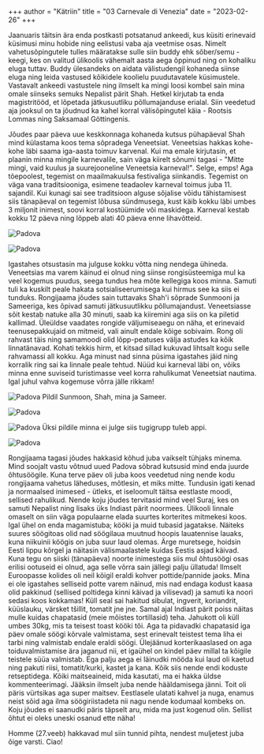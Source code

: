 +++
author = "Kätriin"
title = "03 Carnevale di Venezia"
date = "2023-02-26"
+++

Jaanuaris täitsin ära enda postkasti potsatanud ankeedi, kus küsiti erinevaid küsimusi minu hobide ning eelistusi vaba aja veetmise osas. Nimelt vahetusõpingutele tulles määratakse sulle siin buddy ehk sõber/semu - keegi, kes on valitud ülikoolis vähemalt aasta aega õppinud ning on kohaliku eluga tuttav. Buddy ülesandeks on aidata välistudengil kohaneda siinse eluga ning leida vastused kõikidele koolielu puudutavatele küsimustele. Vastavalt ankeedi vastustele ning ilmselt ka mingi loosi kombel sain mina omale siinseks semuks Nepalist pärit Shah. Hetkel kirjutab ta enda magistritööd, et lõpetada jätkusuutliku põllumajanduse erialal. Siin veedetud aja jooksul on ta jõudnud ka kahel korral välisõpingutel käia - Rootsis Lommas ning Saksamaal Göttingenis. 

Jõudes paar päeva uue keskkonnaga kohaneda kutsus pühapäeval Shah mind külastama koos tema sõpradega Veneetsiat. Veneetsias hakkas kohe-kohe läbi saama iga-aasta toimuv karvenal. Kui ma emale kirjutasin, et plaanin minna mingile karnevalile, sain väga kiirelt sõnumi tagasi - "Mitte mingi, vaid kuulus ja suurejooneline Veneetsia karneval!". Selge, emps! Aga tõepoolest, tegemist on maailmakuulsa festivaliga siinkandis. Tegemist on väga vana traditsiooniga, esimene teadaolev karneval toimus juba 11. sajandil. Kui kunagi sai see traditsioon alguse sõjalise võidu tähistamisest siis tänapäeval on tegemist lõbusa sündmusega, kust käib kokku läbi umbes 3 miljonit inimest, soovi korral kostüümide või maskidega. Karneval kestab kokku 12 päeva ning lõppeb alati 40 päeva enne lihavõtteid.

![Padova](/images/03-1.jpg)

![Padova](/images/03-6.jpeg)

Igastahes otsustasin ma julguse kokku võtta ning nendega ühineda. Veneetsias ma varem käinud ei olnud ning siinse rongisüsteemiga mul ka veel kogemus puudus, seega tundus hea mõte kellegiga koos minna. Samuti tuli ka kuskilt peale hakata sotsialiseerumisega kui hirmus see ka siis ei tunduks. Rongijaama jõudes sain tuttavaks Shah'i sõprade Sunmooni ja Sameeriga, kes õpivad samuti jätkusuutlikku põllumajandust. Veneetsiasse sõit kestab natuke alla 30 minuti, saab ka kiiremini aga siis on ka piletid kallimad. Üleüldse vaadates rongide väljumiseaegu on näha, et erinevaid teenusepakkujaid on mitmeid, vali ainult endale kõige sobivaim. Rong oli rahvast täis ning samamoodi olid lõpp-peatuses välja astudes ka kõik linnatänavad. Kohati tekkis hirm, et kitsad sillad kukuvad lihtsalt kogu selle rahvamassi all kokku. Aga minust nad sinna püsima igastahes jäid ning korralik ring sai ka linnale peale tehtud. Nüüd kui karneval läbi on, võiks minna enne suviseid turistimasse veel korra rahulikumat Veneetsiat nautima. Igal juhul vahva kogemuse võrra jälle rikkam!

![Padova](/images/03-2.jpg)
Pildil Sunmoon, Shah, mina ja Sameer.

![Padova](/images/03-3.jpeg)

![Padova](/images/03-4.jpg)
Üksi pildile minna ei julge siis tugigrupp tuleb appi. 

![Padova](/images/03-5.jpeg)

Rongijaama tagasi jõudes hakkasid kõhud juba vaikselt tühjaks minema. Mind soojalt vastu võtnud uued Padova sõbrad kutsusid mind enda juurde õhtusöögile. Kuna terve päev oli juba koos veedetud ning nende kodu rongijaama vahetus läheduses, mõtlesin, et miks mitte. Tundusin igati kenad ja normaalsed inimesed - ütleks, et iseloomult täitsa eestlaste moodi, sellised rahulikud. Nende koju jõudes tervitasid mind veel Suraj, kes on samuti Nepalist ning lisaks üks Indiast pärit noormees. Ülikooli linnale omaselt on siin väga populaarne elada suurtes korterites mitmekesi koos. Igal ühel on enda magamistuba; kööki ja muid tubasid jagatakse. Näiteks suures söögitoas olid nad söögilaua muutnud hoopis lauatennise lauaks, kuna niikuinii köögis on juba suur laud olemas. Ärge muretsege, hoidsin Eesti lippu kõrgel ja näitasin välismaalastele kuidas Eestis asjad käivad. Kuna tegu on siiski (tänapäeva) noorte inimestega siis mul õhtusöögi osas erilisi ootuseid ei olnud, aga selle võrra sain jällegi palju üllatuda! Ilmselt Euroopasse kolides oli neil kõigil eraldi kohver pottide/pannide jaoks. Mina ei ole igastahes selliseid potte varem näinud, mis nad endaga kodust kaasa olid pakkinud (sellised poltidega kinni käivad ja vilisevad) ja samuti ka noori sedasi koos kokkamas! Küll seal sai hakitud sibulat, ingverit, koriandrit, küüslauku, värsket tšillit, tomatit jne jne. Samal ajal Indiast pärit poiss näitas mulle kuidas chapatasid (meie mõistes tortillasid) teha. Jahukott oli küll umbes 30kg, mis ta teisest toast kööki tõi. Aga ta pidavadki chapatasid iga päev omale söögi kõrvale valmistama, sest erinevalt teistest tema liha ei tarbi ning valmistab endale eraldi söögi. Ülejäänud korterikaaslased on aga toiduvalmistamise ära jaganud nii, et igaühel on kindel päev millal ta kõigile teistele süüa valmistab. Ega palju aega ei läinudki mööda kui laud oli kaetud ning pakuti riisi, tomatit/kurki, kastet ja kana. Kõik siis nende endi koduste retseptidega. Kõiki maitseaineid, mida kasutati, ma ei hakka üldse kommenteerimagi. Jääksin ilmselt juba nende hääldamisega jänni. Toit oli päris vürtsikas aga super maitsev. Eestlasele ulatati kahvel ja nuga, enamus neist sõid aga ilma söögiriistadeta nii nagu nende kodumaal kombeks on. Koju jõudes ei saanudki päris täpselt aru, mida ma just kogenud olin. Sellist õhtut ei oleks uneski osanud ette näha! 

Homme (27.veeb) hakkavad mul siin tunnid pihta, nendest muljetest juba õige varsti. Ciao!
